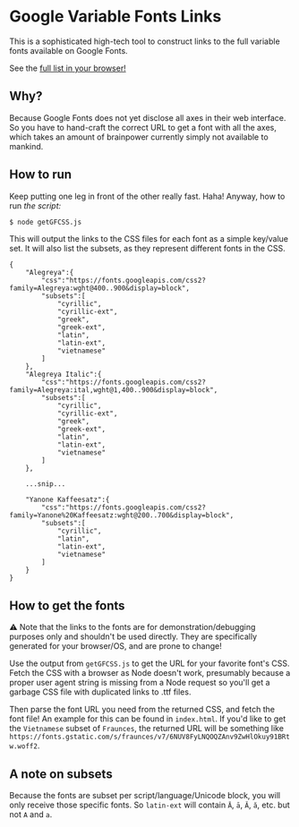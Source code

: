 # Google Variable Fonts Links

This is a sophisticated high-tech tool to construct links to the full variable fonts available on Google Fonts.

See the [full list in your browser!](https://pixelambacht.nl/google-variable-fonts-links/)

## Why?

Because Google Fonts does not yet disclose all axes in their web interface. So you have to hand-craft the correct URL to get a font with all the axes, which takes an amount of brainpower currently simply not available to mankind.

## How to run

Keep putting one leg in front of the other really fast. Haha! Anyway, how to run _the script:_

```bash
$ node getGFCSS.js
```

This will output the links to the CSS files for each font as a simple key/value set. It will also list the subsets, as they represent different fonts in the CSS.

```
{
    "Alegreya":{
        "css":"https://fonts.googleapis.com/css2?family=Alegreya:wght@400..900&display=block",
        "subsets":[
            "cyrillic",
            "cyrillic-ext",
            "greek",
            "greek-ext",
            "latin",
            "latin-ext",
            "vietnamese"
        ]
    },
    "Alegreya Italic":{
        "css":"https://fonts.googleapis.com/css2?family=Alegreya:ital,wght@1,400..900&display=block",
        "subsets":[
            "cyrillic",
            "cyrillic-ext",
            "greek",
            "greek-ext",
            "latin",
            "latin-ext",
            "vietnamese"
        ]
    },

    ...snip...

    "Yanone Kaffeesatz":{
        "css":"https://fonts.googleapis.com/css2?family=Yanone%20Kaffeesatz:wght@200..700&display=block",
        "subsets":[
            "cyrillic",
            "latin",
            "latin-ext",
            "vietnamese"
        ]
    }
}
```

## How to get the fonts

⚠️ Note that the links to the fonts are for demonstration/debugging purposes only and shouldn't be used directly. They are specifically generated for your browser/OS, and are prone to change!

Use the output from `getGFCSS.js` to get the URL for your favorite font's CSS. Fetch the CSS with a browser as Node doesn't work, presumably because a proper user agent string is missing from a Node request so you'll get a garbage CSS file with duplicated links to .ttf files.

Then parse the font URL you need from the returned CSS, and fetch the font file! An example for this can be found in `index.html`. If you'd like to get the `Vietnamese` subset of `Fraunces`, the returned URL will be something like `https://fonts.gstatic.com/s/fraunces/v7/6NUV8FyLNQOQZAnv9ZwHlOkuy91BRtw.woff2`.

## A note on subsets

Because the fonts are subset per script/language/Unicode block, you will only receive those specific fonts. So `latin-ext` will contain `Ā`, `ā`, `Ă`, `ă`, etc. but not `A` and `a`.
